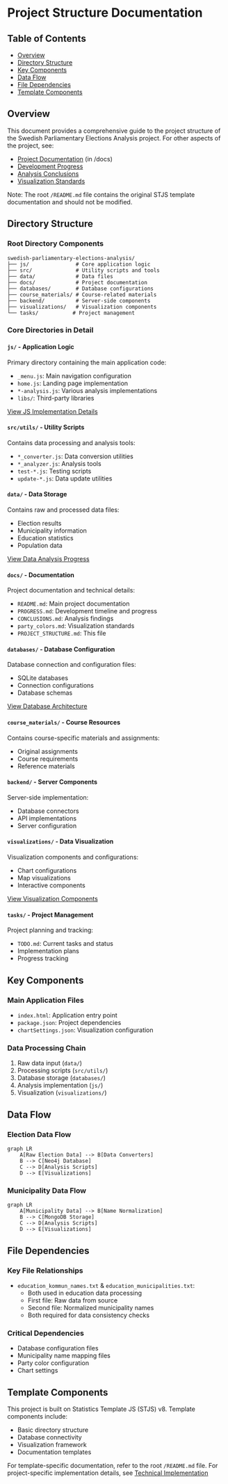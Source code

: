 # Project Structure Documentation

## Table of Contents
- [Overview](#overview)
- [Directory Structure](#directory-structure)
- [Key Components](#key-components)
- [Data Flow](#data-flow)
- [File Dependencies](#file-dependencies)
- [Template Components](#template-components)

## Overview
This document provides a comprehensive guide to the project structure of the Swedish Parliamentary Elections Analysis project. For other aspects of the project, see:
- [Project Documentation](./README.md) (in /docs)
- [Development Progress](./PROGRESS.md)
- [Analysis Conclusions](./CONCLUSIONS.md)
- [Visualization Standards](./party_colors.md)

Note: The root `/README.md` file contains the original STJS template documentation and should not be modified.

## Directory Structure

### Root Directory Components
```
swedish-parliamentary-elections-analysis/
├── js/               # Core application logic
├── src/              # Utility scripts and tools
├── data/             # Data files
├── docs/             # Project documentation
├── databases/        # Database configurations
├── course_materials/ # Course-related materials
├── backend/          # Server-side components
├── visualizations/   # Visualization components
└── tasks/           # Project management
```

### Core Directories in Detail

#### `js/` - Application Logic
Primary directory containing the main application code:
- `_menu.js`: Main navigation configuration
- `home.js`: Landing page implementation
- `*-analysis.js`: Various analysis implementations
- `libs/`: Third-party libraries

[View JS Implementation Details](PROGRESS.md#technical-implementation)

#### `src/utils/` - Utility Scripts
Contains data processing and analysis tools:
- `*_converter.js`: Data conversion utilities
- `*_analyzer.js`: Analysis tools
- `test-*.js`: Testing scripts
- `update-*.js`: Data update utilities

#### `data/` - Data Storage
Contains raw and processed data files:
- Election results
- Municipality information
- Education statistics
- Population data

[View Data Analysis Progress](PROGRESS.md#data-analysis-progress)

#### `docs/` - Documentation
Project documentation and technical details:
- `README.md`: Main project documentation
- `PROGRESS.md`: Development timeline and progress
- `CONCLUSIONS.md`: Analysis findings
- `party_colors.md`: Visualization standards
- `PROJECT_STRUCTURE.md`: This file

#### `databases/` - Database Configuration
Database connection and configuration files:
- SQLite databases
- Connection configurations
- Database schemas

[View Database Architecture](PROGRESS.md#database-architecture)

#### `course_materials/` - Course Resources
Contains course-specific materials and assignments:
- Original assignments
- Course requirements
- Reference materials

#### `backend/` - Server Components
Server-side implementation:
- Database connectors
- API implementations
- Server configuration

#### `visualizations/` - Data Visualization
Visualization components and configurations:
- Chart configurations
- Map visualizations
- Interactive components

[View Visualization Components](PROGRESS.md#visualization-components)

#### `tasks/` - Project Management
Project planning and tracking:
- `TODO.md`: Current tasks and status
- Implementation plans
- Progress tracking

## Key Components

### Main Application Files
- `index.html`: Application entry point
- `package.json`: Project dependencies
- `chartSettings.json`: Visualization configuration

### Data Processing Chain
1. Raw data input (`data/`)
2. Processing scripts (`src/utils/`)
3. Database storage (`databases/`)
4. Analysis implementation (`js/`)
5. Visualization (`visualizations/`)

## Data Flow

### Election Data Flow
```mermaid
graph LR
    A[Raw Election Data] --> B[Data Converters]
    B --> C[Neo4j Database]
    C --> D[Analysis Scripts]
    D --> E[Visualizations]
```

### Municipality Data Flow
```mermaid
graph LR
    A[Municipality Data] --> B[Name Normalization]
    B --> C[MongoDB Storage]
    C --> D[Analysis Scripts]
    D --> E[Visualizations]
```

## File Dependencies

### Key File Relationships
- `education_kommun_names.txt` & `education_municipalities.txt`:
  - Both used in education data processing
  - First file: Raw data from source
  - Second file: Normalized municipality names
  - Both required for data consistency checks

### Critical Dependencies
- Database configuration files
- Municipality name mapping files
- Party color configuration
- Chart settings

## Template Components
This project is built on Statistics Template JS (STJS) v8. Template components include:
- Basic directory structure
- Database connectivity
- Visualization framework
- Documentation templates

For template-specific documentation, refer to the root `/README.md` file.
For project-specific implementation details, see [Technical Implementation](./PROGRESS.md#technical-implementation) 